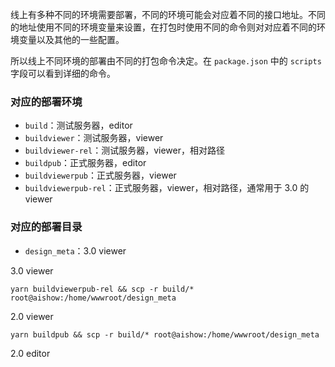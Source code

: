 线上有多种不同的环境需要部署，不同的环境可能会对应着不同的接口地址。不同的地址使用不同的环境变量来设置，在打包时使用不同的命令则对对应着不同的环境变量以及其他的一些配置。

所以线上不同环境的部署由不同的打包命令决定。在 `package.json` 中的 `scripts` 字段可以看到详细的命令。

### 对应的部署环境

- `build`：测试服务器，editor
- `buildviewer`：测试服务器，viewer
- `buildviewer-rel`：测试服务器，viewer，相对路径
- `buildpub`：正式服务器，editor
- `buildviewerpub`：正式服务器，viewer
- `buildviewerpub-rel`：正式服务器，viewer，相对路径，通常用于 3.0 的 viewer

### 对应的部署目录

- `design_meta`：3.0 viewer

3.0 viewer

```shell
yarn buildviewerpub-rel && scp -r build/* root@aishow:/home/wwwroot/design_meta
```

2.0 viewer

```shell
yarn buildpub && scp -r build/* root@aishow:/home/wwwroot/design_meta
```

2.0 editor